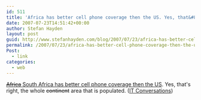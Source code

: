 ```yaml
---
id: 511
title: 'Africa has better cell phone coverage then the US. Yes, that&#8217;s right, the whole continent.'
date: 2007-07-23T14:51:42+00:00
author: Stefan Hayden
layout: post
guid: http://www.stefanhayden.com/blog/2007/07/23/africa-has-better-cell-phone-coverage-then-the-us-yes-thats-right-the-whole-continent/
permalink: /2007/07/23/africa-has-better-cell-phone-coverage-then-the-us-yes-thats-right-the-whole-continent/
Post:
  - link
categories:
  - web
---
```

<p><a href="http://www.itconversations.com/shows/detail1882.html"><s>Africa</s> South Africa has better cell phone coverage then the US</a>. Yes, that's right, the whole <s>continent</s> area that is populated. (<a href="http://www.itconversations.com">IT Conversations</a>)
</p>

